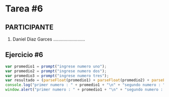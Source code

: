 # Tarea #6

## PARTICIPANTE
1. Daniel Diaz Garces .........................

## Ejercicio #6

```javascript
var promedio1 = prompt("ingrese numero uno");
var promedio2 = prompt("ingrese numero dos");
var promedio3 = prompt("ingrese numero tres");
var resultado = (parseFloat(promedio1) + parseFloat(promedio2) + parseFloat(promedio3)) / 3;
console.log("primer numero : " + promedio1 + "\n" + "segundo numero : " + promedio2 + "\n" + "tercer numero: " + promedio3 + "\n" + "el promedio de los tres es: " + resultado );
window.alert("primer numero : " + promedio1 + "\n" + "segundo numero : " + promedio2 + "\n" + "tercer numero: " + promedio3 + "\n" + "el promedio de los tres es: " + resultado );
```